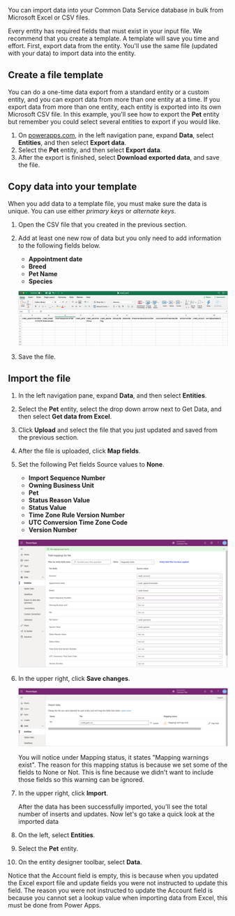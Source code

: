 You can import data into your Common Data Service database in bulk from Microsoft Excel or CSV files. 

Every entity has required fields that must exist in your input file. We recommend that you create a template. A template will save you time and effort. First, export data from the entity. You'll use the same file (updated with your data) to import data into the entity.

## Create a file template
You can do a one-time data export from a standard entity or a custom entity, and you can export data from more than one entity at a time. If you export data from more than one entity, each entity is exported into its own Microsoft CSV file. In this example, you'll see how to export the **Pet** entity but remember you could select several entities to export if you would like.

1. On [powerapps.com](https://make.powerapps.com/), in the left navigation pane, expand **Data**, select **Entities**, and then select **Export data**.
2. Select the **Pet** entity, and then select **Export data**.
3. After the export is finished, select **Download exported data**, and save the file.

## Copy data into your template
When you add data to a template file, you must make sure the data is unique. You can use either *primary keys* or *alternate keys*.

1. Open the CSV file that you created in the previous section.
2. Add at least one new row of data but you only need to add information to the following fields below.

    - **Appointment date**
    - **Breed**
    - **Pet Name**
    - **Species**

    ![Example of adding new row of data](../media/add-new-row.png)

3. Save the file.

## Import the file
1. In the left navigation pane, expand **Data**, and then select **Entities**.
2. Select the **Pet** entity, select the drop down arrow next to Get Data, and then select **Get data from Excel**.
3. Click **Upload** and select the file that you just updated and saved from the previous section.
4. After the file is uploaded, click **Map fields**.
5. Set the following Pet fields Source values to **None**.

    - **Import Sequence Number**
    - **Owning Business Unit**
    - **Pet**
    - **Status Reason Value**
    - **Status Value**
    - **Time Zone Rule Version Number**
    - **UTC Conversion Time Zone Code**
    - **Version Number**
 
    ![Example of Pet fields Source values](../media/mapping-fields.png)

6. In the upper right, click **Save changes**.

    ![Example of a Mapping status field and Import button for a successful upload](../media/mapping-warning.png)

    You will notice under Mapping status, it states "Mapping warnings exist". The reason for this mapping status is because we set some of the fields to None or Not. This is fine because we didn't want to include those fields so this warning can be ignored. 

7. In the upper right, click **Import**.

    After the data has been successfully imported, you'll see the total number of inserts and updates. Now let's go take a quick look at the imported data

8. On the left, select **Entities**.
9. Select the **Pet** entity.
10. On the entity designer toolbar, select **Data**.

Notice that the Account field is empty, this is because when you updated the Excel export file and update fields you were not instructed to update this field. The reason you were not instructed to update the Account field is because you cannot set a lookup value when importing data from Excel, this must be done from Power Apps. 
